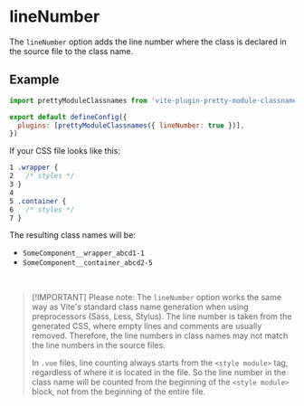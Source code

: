 # lineNumber

The `lineNumber` option adds the line number where the class is declared in the source file to the class name.

## Example

```js [vite.config.js]
import prettyModuleClassnames from 'vite-plugin-pretty-module-classnames'

export default defineConfig({
  plugins: [prettyModuleClassnames({ lineNumber: true })],
})
```

If your CSS file looks like this:

```css [SomeComponent.module.css]
1 .wrapper {
2   /* styles */
3 }
4
5 .container {
6   /* styles */
7 }
```

The resulting class names will be:

- `SomeComponent__wrapper_abcd1-1`
- `SomeComponent__container_abcd2-5`

<br>

> [!IMPORTANT] Please note:
> The `lineNumber` option works the same way as Vite's standard class name generation when using preprocessors (Sass, Less, Stylus). The line number is taken from the generated CSS, where empty lines and comments are usually removed. Therefore, the line numbers in class names may not match the line numbers in the source files.
>
> In `.vue` files, line counting always starts from the `<style module>` tag, regardless of where it is located in the file. So the line number in the class name will be counted from the beginning of the `<style module>` block, not from the beginning of the entire file.
